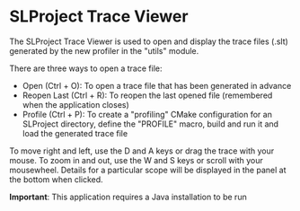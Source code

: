 # SLProject Trace Viewer

The SLProject Trace Viewer is used to open and display the trace files (.slt)
generated by the new profiler in the "utils" module.

There are three ways to open a trace file:
- Open (Ctrl + O): To open a trace file that has been generated in advance
- Reopen Last (Ctrl + R): To reopen the last opened file (remembered when the application closes)
- Profile (Ctrl + P): To create a "profiling" CMake configuration for an SLProject directory,
  define the "PROFILE" macro, build and run it and load the generated trace file

To move right and left, use the D and A keys or drag the trace with your mouse.
To zoom in and out, use the W and S keys or scroll with your mousewheel.
Details for a particular scope will be displayed in the panel at the bottom when clicked.

**Important**: This application requires a Java installation to be run